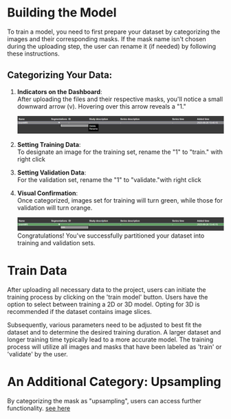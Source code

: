 # Building the Model

To train a model, you need to first prepare your dataset by categorizing the images and their corresponding masks. If the mask name isn't chosen during the uploading step, the user can rename it (if needed) by following these instructions.

## Categorizing Your Data:

1. **Indicators on the Dashboard**:  
   After uploading the files and their respective masks, you'll notice a small downward arrow (v). Hovering over this arrow reveals a "1."


    ![Set as Training Data](./pictures/rename_1_train.png)

3. **Setting Training Data**:  
   To designate an image for the training set, rename the "1" to "train."  with right click
  

4. **Setting Validation Data**:  
   For the validation set, rename the "1" to "validate."with right click

5. **Visual Confirmation**:  
   Once categorized, images set for training will turn green, while those for validation will turn orange.

   
   ![Training Data in Green](./pictures/rename_1_train2.png)
Congratulations! You've successfully partitioned your dataset into training and validation sets.

# Train Data

After uploading all necessary data to the project, users can initiate the training process by clicking on the 'train model' button. Users have the option to select between training a 2D or 3D model. Opting for 3D is recommended if the dataset contains image slices. 

Subsequently, various parameters need to be adjusted to best fit the dataset and to determine the desired training duration. A larger dataset and longer training time typically lead to a more accurate model. The training process will utilize all images and masks that have been labeled as 'train' or 'validate' by the user.





# An Additional Category: Upsampling
By categorizing the mask as "upsampling", users can access further functionality. [see here](upsampling.md)




